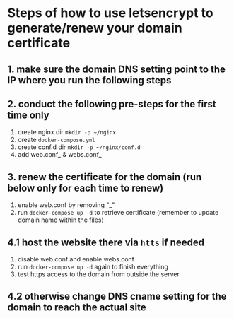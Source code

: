 # Steps of how to use letsencrypt to generate/renew your domain certificate

## 1. make sure the domain DNS setting point to the IP where you run the following steps

## 2. conduct the following pre-steps for the first time only

1. create nginx dir `mkdir -p ~/nginx`
1. create `docker-compose.yml`
1. create conf.d dir `mkdir -p ~/nginx/conf.d`
1. add web.conf_ & webs.conf_

## 3. renew the certificate for the domain (run below only for each time to renew)

1. enable web.conf by removing "_"
1. run `docker-compose up -d` to retrieve certificate (remember to update domain name within the files)


## 4.1 host the website there via `htts` if needed

1. disable web.conf and enable webs.conf
1. run `docker-compose up -d` again to finish everything
1. test https access to the domain from outside the server 

## 4.2 otherwise change DNS cname setting for the domain to reach the actual site